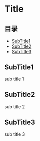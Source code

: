 # Title

## 目录

* [SubTitle1](#SubTitle1)
* [SubTitle2](#SubTitle2)
* [SubTitle3](#SubTitle3)

## <a name='SubTitle1'></a>SubTitle1

sub title 1

## <a name='SubTitle2'></a>SubTitle2

sub title 2

## <a name='SubTitle3'></a>SubTitle3

sub title 3